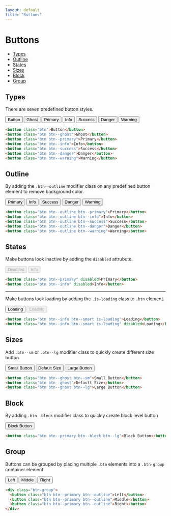 ```yaml
---
layout: default
title: "Buttons"
---
```


# Buttons
- [Types](#types)
- [Outline](#outline)
- [States](#states)
- [Sizes](#sizes)
- [Block](#block)
- [Group](#group)

## Types
There are seven predefined button styles.

<div class="u-mb-15">
  <button class="btn">Button</button>
  <button class="u-mb-5 btn btn--ghost">Ghost</button>
  <button class="u-mb-5 btn btn--primary">Primary</button>
  <button class="u-mb-5 btn btn--info">Info</button>
  <button class="u-mb-5 btn btn--success">Success</button>
  <button class="u-mb-5 btn btn--danger">Danger</button>
  <button class="u-mb-5 btn btn--warning">Warning</button>
</div>

```html
<button class="btn">Button</button>
<button class="btn btn--ghost">Ghost</button>
<button class="btn btn--primary">Primary</button>
<button class="btn btn--info">Info</button>
<button class="btn btn--success">Success</button>
<button class="btn btn--danger">Danger</button>
<button class="btn btn--warning">Warning</button>
```

## Outline
By adding the `.btn--outline` modifier class on any predefined button element to
remove background color.

<div class="u-mb-15">
  <button class="u-mb-5 btn btn--outline btn--primary">Primary</button>
  <button class="u-mb-5 btn btn--outline btn--info">Info</button>
  <button class="u-mb-5 btn btn--outline btn--success">Success</button>
  <button class="u-mb-5 btn btn--outline btn--danger">Danger</button>
  <button class="u-mb-5 btn btn--outline btn--warning">Warning</button>
</div>

```html
<button class="btn btn--outline btn--primary">Primary</button>
<button class="btn btn--outline btn--info">Info</button>
<button class="btn btn--outline btn--success">Success</button>
<button class="btn btn--outline btn--danger">Danger</button>
<button class="btn btn--outline btn--warning">Warning</button>
```

## States
Make buttons look inactive by adding the `disabled` attrubute.

<div class="u-mb-15">
  <button class="u-mb-5 btn btn--primary" disabled>Disabled</button>
  <button class="u-mb-5 btn btn--info" disabled>Info</button>
</div>


```html
<button class="btn btn--primary" disabled>Primary</button>
<button class="btn btn--info" disabled>Info</button>
```

***
Make buttons look loading by adding the `.is-loading` class to `.btn` element.

<div class="u-mb-15">
  <button class="u-mb-5 btn btn--info btn--smart is-loading">Loading</button>
  <button class="u-mb-5 btn btn--info btn--smart is-loading" disabled>Loading</button>
</div>

```html
<button class="btn btn--info btn--smart is-loading">Loading</button>
<button class="btn btn--info btn--smart is-loading" disabled>Loading</button>
```

## Sizes
Add `.btn--sm` or `.btn--lg` modifier class to quickly create different size button

<div class="u-mb-15">
  <button class="u-mb-5 btn btn--ghost btn--sm">Small Button</button>
  <button class="u-mb-5 btn btn--ghost">Default Size</button>
  <button class="u-mb-5 btn btn--ghost btn--lg">Large Button</button>
</div>

```html
<button class="btn btn--ghost btn--sm">Small Button</button>
<button class="btn btn--ghost">Default Size</button>
<button class="btn btn--ghost btn--lg">Large Button</button>
```

## Block
By adding `.btn--block` modifier class to quickly create block level button

<div class="u-mb-15">
  <button class="btn btn--primary btn--block btn--lg">Block Button</button>
</div>

```html
<button class="btn btn--primary btn--block btn--lg">Block Button</button>
```

## Group
Buttons can be grouped by placing multiple `.btn` elements into a `.btn-group`
container element

<div class="u-mb-15">
  <div class="btn-group">
    <button class="u-mb-5 btn btn--primary btn--outline">Left</button>
    <button class="u-mb-5 btn btn--primary btn--outline">Middle</button>
    <button class="u-mb-5 btn btn--primary btn--outline">Right</button>
  </div>
</div>

```html
<div class="btn-group">
  <button class="btn btn--primary btn--outline">Left</button>
  <button class="btn btn--primary btn--outline">Middle</button>
  <button class="btn btn--primary btn--outline">Right</button>
</div>
```
